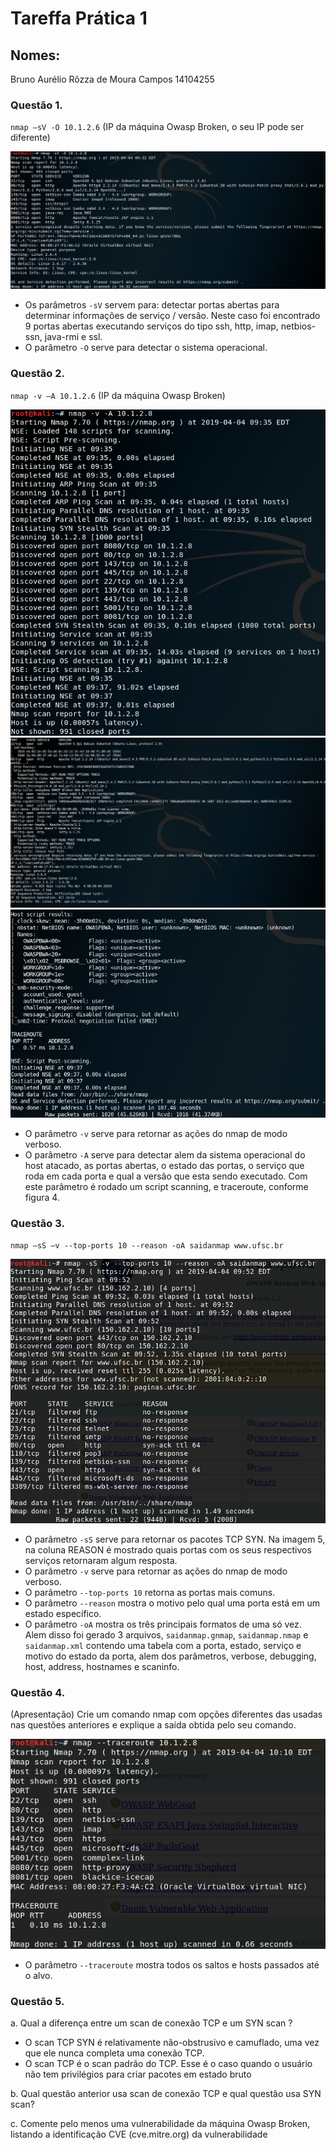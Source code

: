 # Tareffa Prática 1

## Nomes:
Bruno Aurélio Rôzza de Moura Campos 14104255

### Questão 1. 
`nmap –sV -O 10.1.2.6` (IP da máquina Owasp Broken, o seu IP pode ser diferente)

<img src=questao_1.png>

 - Os parâmetros `-sV` servem para: detectar portas abertas para determinar informações de serviço / versão. Neste caso foi encontrado 9 portas abertas executando serviços do tipo ssh, http, imap, netbios-ssn, java-rmi e ssl.
 - O parâmetro `-O` serve para detectar o sistema operacional.

### Questão 2.
`nmap -v –A 10.1.2.6` (IP da máquina Owasp Broken)

<img src=questao_2_a.png>

<img src=questao_2_b.png>

<img src=questao_2_c.png>

- O parâmetro `-v` serve para retornar as ações do nmap de modo verboso.
- O parâmetro `-A` serve para detectar alem da sistema operacional do host atacado, as portas abertas, o estado das portas, o serviço que roda em cada porta e qual a versão que esta sendo executado. Com este parâmetro é rodado um script scanning, e traceroute, conforme figura 4.

### Questão 3.
`nmap –sS –v --top-ports 10 --reason -oA saidanmap www.ufsc.br`

<img src=questao_3.png>

- O parâmetro `-sS` serve para retornar os pacotes TCP SYN. Na imagem 5, na coluna REASON é mostrado quais portas com os seus respectivos serviços retornaram algum resposta.
- O parâmetro `-v` serve para retornar as ações do nmap de modo verboso.
- O parâmetro `--top-ports 10` retorna as portas mais comuns.
- O parâmetro `--reason` mostra o motivo pelo qual uma porta está em um estado específico.
- O parâmetro `-oA` mostra os três principais formatos de uma só vez.<br/>
Alem disso foi gerado 3 arquivos, `saidanmap.gnmap`, `saidanmap.nmap` e `saidanmap.xml` contendo uma tabela com a porta, estado, serviço e motivo do estado da porta, alem dos parâmetros, verbose, debugging, host, address, hostnames e scaninfo.


### Questão 4.
(Apresentação) Crie um comando nmap com opções diferentes das usadas nas questões
anteriores e explique a saída obtida pelo seu comando.

<img src=questao_4.png>

- O parâmetro `--traceroute` mostra todos os saltos e hosts passados até o alvo.


### Questão 5.
a. Qual a diferença entre um scan de conexão TCP e um SYN scan ?<br/>
- O scan TCP SYN é relativamente não-obstrusivo e camuflado, uma vez que ele nunca completa uma conexão TCP.
- O scan TCP é o scan padrão do TCP. Esse é o caso quando o usuário não tem privilégios para criar pacotes em estado bruto 


b. Qual questão anterior usa scan de conexão TCP e qual questão usa SYN scan?<br/>


c. Comente pelo menos uma vulnerabilidade da máquina Owasp Broken, listando a identificação CVE (cve.mitre.org) da vulnerabilidade<br/>
